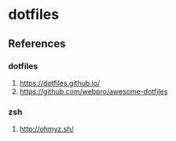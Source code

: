 # dotfiles

## References

### dotfiles
1. https://dotfiles.github.io/
1. https://github.com/webpro/awesome-dotfiles

### zsh
1. http://ohmyz.sh/
